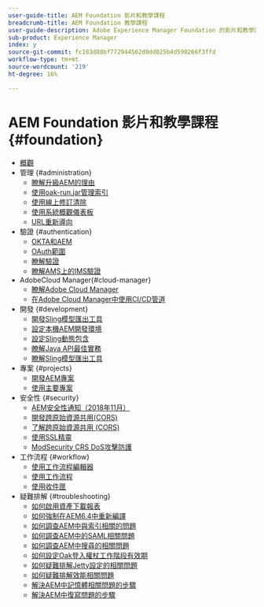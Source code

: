 ```yaml
---
user-guide-title: AEM Foundation 影片和教學課程
breadcrumb-title: AEM Foundation 教學課程
user-guide-description: Adobe Experience Manager Foundation 的影片和教學課程系列。
sub-product: Experience Manager
index: y
source-git-commit: fc183d88bf772944562d0dd825b4d590266f3ffd
workflow-type: tm+mt
source-wordcount: '219'
ht-degree: 16%

---
```



# AEM Foundation 影片和教學課程 {#foundation}

+ [概觀](./overview.md)
+ 管理 {#administration}
   + [瞭解升級AEM的理由](./administration/understand-reasons-to-upgrade.md)
   + [使用oak-run.jar管理索引](./administration/use-oak-run-jar-to-manage-indexes.md)
   + [使用線上修訂清除](./administration/use-online-revision-clean-up.md)
   + [使用系統概觀儀表板](./administration/use-the-system-overview-dashboard.md)
   + [URL重新導向](./administration/url-redirection.md)
+ 驗證 {#authentication}
   + [OKTA和AEM](authentication/okta-saml-integration.md)
   + [OAuth範圍](authentication/oauth-code-sample-develop.md)
   + [瞭解驗證](authentication/authentication-support-article-understand.md)
   + [瞭解AMS上的IMS驗證](authentication/adobe-ims-authentication-technical-video-understand.md)
+ AdobeCloud Manager{#cloud-manager}
   + [瞭解Adobe Cloud Manager](./cloud-manager/understand-cloud-manager-for-aem.md)
   + [在Adobe Cloud Manager中使用CI/CD管道](./cloud-manager/use-the-cicd-pipeline-in-cloud-manager-for-aem.md)
+ 開發 {#development}
   + [開發Sling模型匯出工具](./development/develop-sling-model-exporter.md)
   + [設定本機AEM開發環境](./development/set-up-a-local-aem-development-environment.md)
   + [設定Sling動態包含](./development/set-up-sling-dynamic-include.md)
   + [瞭解Java API最佳實務](./development/understand-java-api-best-practices.md)
   + [瞭解Sling模型匯出工具](./development/understand-sling-model-exporter.md)
+ 專案 {#projects}
   + [開發AEM專案](./projects/develop-aem-projects.md)
   + [使用主要專案](./projects/use-project-masters.md)
+ 安全性 {#security}
   + [AEM安全性通知（2018年11月）](./security/aem-security-notification-2018-11.md)
   + [開發跨原始資源共用(CORS)](./security/develop-for-cross-origin-resource-sharing.md)
   + [了解跨原始資源共用 (CORS)](./security/understand-cross-origin-resource-sharing.md)
   + [使用SSL精靈](./security/use-the-ssl-wizard.md)
   + [ModSecurity CRS DoS攻擊防護](./security/modsecurity-crs-dos-attack-protection.md)
+ 工作流程 {#workflow}
   + [使用工作流程編輯器](./workflow/use-the-workflow-editor.md)
   + [使用工作流程](./workflow/use-workflow.md)
   + [使用收件匣](./workflow/use-the-inbox.md)
+ 疑難排解 {#troubleshooting}
   + [如何啟用資產下載報表](./troubleshooting/how-to-enable-asset-download-report.md)
   + [如何強制在AEM6.4中重新編譯](./troubleshooting/how-to-force-recompilation.md)
   + [如何調查AEM中與索引相關的問題](./troubleshooting/how-to-investigate-indexing-related-issues.md)
   + [如何調查AEM中的SAML相關問題](./troubleshooting/how-to-investigate-saml-related-issues.md)
   + [如何調查AEM中搜尋的相關問題](./troubleshooting/how-to-investigate-search-related-issues.md)
   + [如何設定Oak登入權杖工作階段有效期](./troubleshooting/how-to-set-the-oak-login-token-session-expiration.md)
   + [如何疑難排解Jetty設定的相關問題](./troubleshooting/how-to-troubleshoot-issues-related-to-jetty-configuration.md)
   + [如何疑難排解效能相關問題](./troubleshooting/how-to-troubleshoot-performance-related-issues.md)
   + [解決AEM中記憶體相關問題的步驟](./troubleshooting/steps-to-resolve-memory-related-issues.md)
   + [解決AEM中復寫問題的步驟](./troubleshooting/steps-to-resolve-replication-issues.md)
